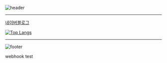 ![header](https://capsule-render.vercel.app/api?type=slice&color=D0303C&text=Jang%MK&fontSize=40&fontColor=FFFFFF&fontAlign=85&fontAlignY=35&rotate=7)

---

[네이버블로그](https://blog.naver.com/wkdrn970)

[![Top Langs](https://github-readme-stats.vercel.app/api/top-langs/?username=Dokkabei97&layout=compact&exclude_repo=MyFirstAI,idleProject&hide=css,html,mustache,shell&theme=dracula)](https://github.com/anuraghazra/github-readme-stats)

---

![footer](https://capsule-render.vercel.app/api?section=footer&type=slice&color=134A9D)

webhook test
